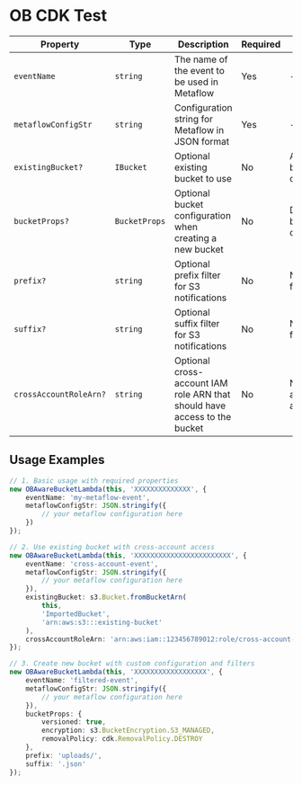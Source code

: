 # OB CDK Test

| Property               | Type          | Description                                                               | Required | Default                      |
|------------------------|---------------|---------------------------------------------------------------------------|----------|------------------------------|
| `eventName`            | `string`      | The name of the event to be used in Metaflow                              | Yes      | -                            |
| `metaflowConfigStr`    | `string`      | Configuration string for Metaflow in JSON format                          | Yes      | -                            |
| `existingBucket?`      | `IBucket`     | Optional existing bucket to use                                           | No       | A new bucket is created      |
| `bucketProps?`         | `BucketProps` | Optional bucket configuration when creating a new bucket                  | No       | Default bucket configuration |
| `prefix?`              | `string`      | Optional prefix filter for S3 notifications                               | No       | No prefix filter             |
| `suffix?`              | `string`      | Optional suffix filter for S3 notifications                               | No       | No suffix filter             |
| `crossAccountRoleArn?` | `string`      | Optional cross-account IAM role ARN that should have access to the bucket | No       | No cross-account access      |

## Usage Examples

```ts
// 1. Basic usage with required properties
new OBAwareBucketLambda(this, 'XXXXXXXXXXXXXX', {
    eventName: 'my-metaflow-event',
    metaflowConfigStr: JSON.stringify({
        // your metaflow configuration here
    })
});

// 2. Use existing bucket with cross-account access
new OBAwareBucketLambda(this, 'XXXXXXXXXXXXXXXXXXXXXXXX', {
    eventName: 'cross-account-event',
    metaflowConfigStr: JSON.stringify({
        // your metaflow configuration here
    }),
    existingBucket: s3.Bucket.fromBucketArn(
        this,
        'ImportedBucket',
        'arn:aws:s3:::existing-bucket'
    ),
    crossAccountRoleArn: 'arn:aws:iam::123456789012:role/cross-account-role'
});

// 3. Create new bucket with custom configuration and filters
new OBAwareBucketLambda(this, 'XXXXXXXXXXXXXXXXXX', {
    eventName: 'filtered-event',
    metaflowConfigStr: JSON.stringify({
        // your metaflow configuration here
    }),
    bucketProps: {
        versioned: true,
        encryption: s3.BucketEncryption.S3_MANAGED,
        removalPolicy: cdk.RemovalPolicy.DESTROY
    },
    prefix: 'uploads/',
    suffix: '.json'
});
